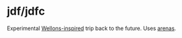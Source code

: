 # jdf/jdfc

Experimental [Wellons-inspired](https://nullprogram.com/blog/2023/10/08/) trip back to the future. Uses [arenas](https://nullprogram.com/blog/2023/09/27/).